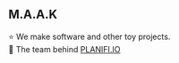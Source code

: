 ## M.A.A.K  
⭐️ We make software and other toy projects.  
🚀 The team behind [PLANIFI.IO](https://github.com/planify-tn)
